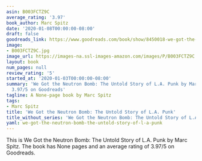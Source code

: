 ```yaml
---
asin: B003FCTZ9C
average_rating: '3.97'
book_author: Marc Spitz
date: '2020-01-08T00:00:00-08:00'
draft: false
goodreads_link: https://www.goodreads.com/book/show/8450018-we-got-the-neutron-bomb
image:
- B003FCTZ9C.jpg
image_url: https://images-na.ssl-images-amazon.com/images/P/B003FCTZ9C.01._SCLZZZZZZZ.jpg
layout: book
num_pages: null
review_rating: '5'
started_at: '2020-01-03T00:00:00-08:00'
summary: 'We Got the Neutron Bomb: The Untold Story of L.A. Punk by Marc Spitz - rated
  3.97/5 on Goodreads'
tagline: A None-page book by Marc Spitz
tags:
- Marc Spitz
title: 'We Got the Neutron Bomb: The Untold Story of L.A. Punk'
title_without_series: 'We Got the Neutron Bomb: The Untold Story of L.A. Punk'
yaml: we-got-the-neutron-bomb-the-untold-story-of-l-a-punk
---
```


This is We Got the Neutron Bomb: The Untold Story of L.A. Punk by Marc Spitz. The book has None pages and an average rating of 3.97/5 on Goodreads.